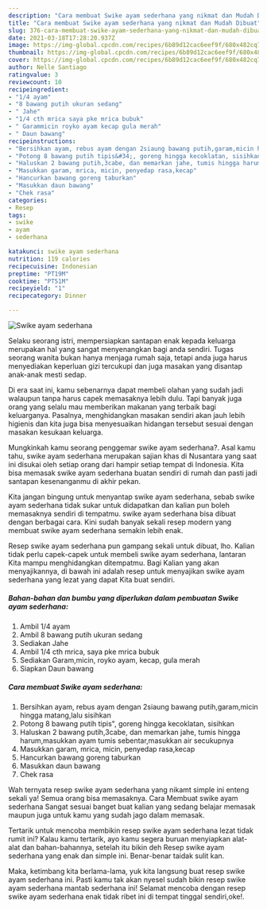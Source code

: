 ```yaml
---
description: "Cara membuat Swike ayam sederhana yang nikmat dan Mudah Dibuat"
title: "Cara membuat Swike ayam sederhana yang nikmat dan Mudah Dibuat"
slug: 376-cara-membuat-swike-ayam-sederhana-yang-nikmat-dan-mudah-dibuat
date: 2021-03-18T17:28:20.937Z
image: https://img-global.cpcdn.com/recipes/6b89d12cac6eef9f/680x482cq70/swike-ayam-sederhana-foto-resep-utama.jpg
thumbnail: https://img-global.cpcdn.com/recipes/6b89d12cac6eef9f/680x482cq70/swike-ayam-sederhana-foto-resep-utama.jpg
cover: https://img-global.cpcdn.com/recipes/6b89d12cac6eef9f/680x482cq70/swike-ayam-sederhana-foto-resep-utama.jpg
author: Nelle Santiago
ratingvalue: 3
reviewcount: 10
recipeingredient:
- "1/4 ayam"
- "8 bawang putih ukuran sedang"
- " Jahe"
- "1/4 cth mrica saya pke mrica bubuk"
- " Garammicin royko ayam kecap gula merah"
- " Daun bawang"
recipeinstructions:
- "Bersihkan ayam, rebus ayam dengan 2siaung bawang putih,garam,micin hingga matang,lalu sisihkan"
- "Potong 8 bawang putih tipis&#34;, goreng hingga kecoklatan, sisihkan"
- "Haluskan 2 bawang putih,3cabe, dan memarkan jahe, tumis hingga harum,masukkan ayam tumis sebentar,masukkan air secukupnya"
- "Masukkan garam, mrica, micin, penyedap rasa,kecap"
- "Hancurkan bawang goreng taburkan"
- "Masukkan daun bawang"
- "Chek rasa"
categories:
- Resep
tags:
- swike
- ayam
- sederhana

katakunci: swike ayam sederhana 
nutrition: 119 calories
recipecuisine: Indonesian
preptime: "PT19M"
cooktime: "PT51M"
recipeyield: "1"
recipecategory: Dinner

---
```



![Swike ayam sederhana](https://img-global.cpcdn.com/recipes/6b89d12cac6eef9f/680x482cq70/swike-ayam-sederhana-foto-resep-utama.jpg)

Selaku seorang istri, mempersiapkan santapan enak kepada keluarga merupakan hal yang sangat menyenangkan bagi anda sendiri. Tugas seorang  wanita bukan hanya menjaga rumah saja, tetapi anda juga harus menyediakan keperluan gizi tercukupi dan juga masakan yang disantap anak-anak mesti sedap.

Di era  saat ini, kamu sebenarnya dapat membeli olahan yang sudah jadi walaupun tanpa harus capek memasaknya lebih dulu. Tapi banyak juga orang yang selalu mau memberikan makanan yang terbaik bagi keluarganya. Pasalnya, menghidangkan masakan sendiri akan jauh lebih higienis dan kita juga bisa menyesuaikan hidangan tersebut sesuai dengan masakan kesukaan keluarga. 



Mungkinkah kamu seorang penggemar swike ayam sederhana?. Asal kamu tahu, swike ayam sederhana merupakan sajian khas di Nusantara yang saat ini disukai oleh setiap orang dari hampir setiap tempat di Indonesia. Kita bisa memasak swike ayam sederhana buatan sendiri di rumah dan pasti jadi santapan kesenanganmu di akhir pekan.

Kita jangan bingung untuk menyantap swike ayam sederhana, sebab swike ayam sederhana tidak sukar untuk didapatkan dan kalian pun boleh memasaknya sendiri di tempatmu. swike ayam sederhana bisa dibuat dengan berbagai cara. Kini sudah banyak sekali resep modern yang membuat swike ayam sederhana semakin lebih enak.

Resep swike ayam sederhana pun gampang sekali untuk dibuat, lho. Kalian tidak perlu capek-capek untuk membeli swike ayam sederhana, lantaran Kita mampu menghidangkan ditempatmu. Bagi Kalian yang akan menyajikannya, di bawah ini adalah resep untuk menyajikan swike ayam sederhana yang lezat yang dapat Kita buat sendiri.

<!--inarticleads1-->

##### Bahan-bahan dan bumbu yang diperlukan dalam pembuatan Swike ayam sederhana:

1. Ambil 1/4 ayam
1. Ambil 8 bawang putih ukuran sedang
1. Sediakan  Jahe
1. Ambil 1/4 cth mrica, saya pke mrica bubuk
1. Sediakan  Garam,micin, royko ayam, kecap, gula merah
1. Siapkan  Daun bawang




<!--inarticleads2-->

##### Cara membuat Swike ayam sederhana:

1. Bersihkan ayam, rebus ayam dengan 2siaung bawang putih,garam,micin hingga matang,lalu sisihkan
1. Potong 8 bawang putih tipis&#34;, goreng hingga kecoklatan, sisihkan
1. Haluskan 2 bawang putih,3cabe, dan memarkan jahe, tumis hingga harum,masukkan ayam tumis sebentar,masukkan air secukupnya
1. Masukkan garam, mrica, micin, penyedap rasa,kecap
1. Hancurkan bawang goreng taburkan
1. Masukkan daun bawang
1. Chek rasa




Wah ternyata resep swike ayam sederhana yang nikamt simple ini enteng sekali ya! Semua orang bisa memasaknya. Cara Membuat swike ayam sederhana Sangat sesuai banget buat kalian yang sedang belajar memasak maupun juga untuk kamu yang sudah jago dalam memasak.

Tertarik untuk mencoba membikin resep swike ayam sederhana lezat tidak rumit ini? Kalau kamu tertarik, ayo kamu segera buruan menyiapkan alat-alat dan bahan-bahannya, setelah itu bikin deh Resep swike ayam sederhana yang enak dan simple ini. Benar-benar taidak sulit kan. 

Maka, ketimbang kita berlama-lama, yuk kita langsung buat resep swike ayam sederhana ini. Pasti kamu tak akan nyesel sudah bikin resep swike ayam sederhana mantab sederhana ini! Selamat mencoba dengan resep swike ayam sederhana enak tidak ribet ini di tempat tinggal sendiri,oke!.

